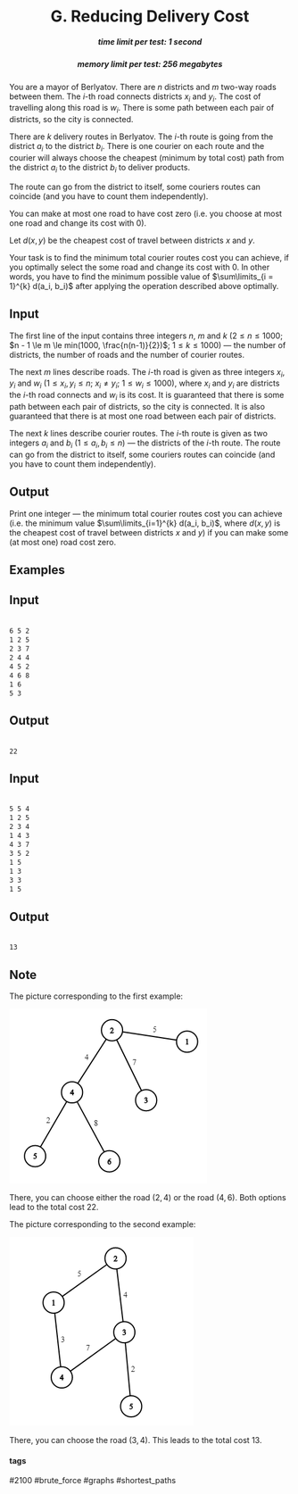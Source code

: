 <h1 style='text-align: center;'> G. Reducing Delivery Cost</h1>

<h5 style='text-align: center;'>time limit per test: 1 second</h5>
<h5 style='text-align: center;'>memory limit per test: 256 megabytes</h5>

You are a mayor of Berlyatov. There are $n$ districts and $m$ two-way roads between them. The $i$-th road connects districts $x_i$ and $y_i$. The cost of travelling along this road is $w_i$. There is some path between each pair of districts, so the city is connected.

There are $k$ delivery routes in Berlyatov. The $i$-th route is going from the district $a_i$ to the district $b_i$. There is one courier on each route and the courier will always choose the cheapest (minimum by total cost) path from the district $a_i$ to the district $b_i$ to deliver products.

The route can go from the district to itself, some couriers routes can coincide (and you have to count them independently).

You can make at most one road to have cost zero (i.e. you choose at most one road and change its cost with $0$).

Let $d(x, y)$ be the cheapest cost of travel between districts $x$ and $y$.

Your task is to find the minimum total courier routes cost you can achieve, if you optimally select the some road and change its cost with $0$. In other words, you have to find the minimum possible value of $\sum\limits_{i = 1}^{k} d(a_i, b_i)$ after applying the operation described above optimally.

## Input

The first line of the input contains three integers $n$, $m$ and $k$ ($2 \le n \le 1000$; $n - 1 \le m \le min(1000, \frac{n(n-1)}{2})$; $1 \le k \le 1000$) — the number of districts, the number of roads and the number of courier routes.

The next $m$ lines describe roads. The $i$-th road is given as three integers $x_i$, $y_i$ and $w_i$ ($1 \le x_i, y_i \le n$; $x_i \ne y_i$; $1 \le w_i \le 1000$), where $x_i$ and $y_i$ are districts the $i$-th road connects and $w_i$ is its cost. It is guaranteed that there is some path between each pair of districts, so the city is connected. It is also guaranteed that there is at most one road between each pair of districts.

The next $k$ lines describe courier routes. The $i$-th route is given as two integers $a_i$ and $b_i$ ($1 \le a_i, b_i \le n$) — the districts of the $i$-th route. The route can go from the district to itself, some couriers routes can coincide (and you have to count them independently).

## Output

Print one integer — the minimum total courier routes cost you can achieve (i.e. the minimum value $\sum\limits_{i=1}^{k} d(a_i, b_i)$, where $d(x, y)$ is the cheapest cost of travel between districts $x$ and $y$) if you can make some (at most one) road cost zero.

## Examples

## Input


```

6 5 2
1 2 5
2 3 7
2 4 4
4 5 2
4 6 8
1 6
5 3

```
## Output


```

22

```
## Input


```

5 5 4
1 2 5
2 3 4
1 4 3
4 3 7
3 5 2
1 5
1 3
3 3
1 5

```
## Output


```

13

```
## Note

The picture corresponding to the first example:

![](images/3fa6231c46d2b757dab5e58bde3c305fceb036d4.png)

There, you can choose either the road $(2, 4)$ or the road $(4, 6)$. Both options lead to the total cost $22$.

The picture corresponding to the second example:

![](images/5bd2d04e79128d54c2c88e1387ffeb94ec8f1490.png)

There, you can choose the road $(3, 4)$. This leads to the total cost $13$.



#### tags 

#2100 #brute_force #graphs #shortest_paths 